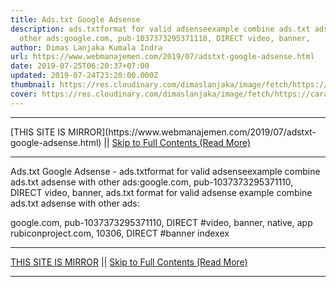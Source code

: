 ```yaml
---
title: Ads.txt Google Adsense
description: ads.txtformat for valid adsenseexample combine ads.txt adsense with
  other ads:google.com, pub-1037373295371110, DIRECT video, banner,
author: Dimas Lanjaka Kumala Indra
url: https://www.webmanajemen.com/2019/07/adstxt-google-adsense.html
date: 2019-07-25T06:20:37+07:00
updated: 2019-07-24T23:20:00.000Z
thumbnail: https://res.cloudinary.com/dimaslanjaka/image/fetch/https://carat-cdn.azureedge.net/media/9570/ads-txt-624x374-2_square.jpg
cover: https://res.cloudinary.com/dimaslanjaka/image/fetch/https://carat-cdn.azureedge.net/media/9570/ads-txt-624x374-2_square.jpg
---
```


<hr/> [THIS SITE IS MIRROR](https://www.webmanajemen.com/2019/07/adstxt-google-adsense.html) || <a href="https://www.webmanajemen.com/2019/07/adstxt-google-adsense.html" rel="follow" class="button" id="read-more">Skip to Full Contents (Read More)</a> <hr/> Ads.txt Google Adsense - ads.txtformat for valid adsenseexample combine ads.txt adsense with other ads:google.com, pub-1037373295371110, DIRECT video, banner, ads.txt format for valid adsense
example combine ads.txt adsense with other ads:

google.com, pub-1037373295371110, DIRECT #video, banner, native, app
rubiconproject.com, 10306, DIRECT #banner
indexex <hr/> [THIS SITE IS MIRROR](https://www.webmanajemen.com/2019/07/adstxt-google-adsense.html) || <a href="https://www.webmanajemen.com/2019/07/adstxt-google-adsense.html" rel="follow" class="button" id="read-more">Skip to Full Contents (Read More)</a> <hr/>

<script>document.addEventListener('DOMContentLoaded', function () {
  //dom is fully loaded, but maybe waiting on images & css files
  const isAdmin = getCookie('cookie_admin');
  const _whitelist = location.host.includes('dimaslanjaka12');
  if (!isAdmin) {
    if (_whitelist) location.replace('https://www.webmanajemen.com/2019/07/adstxt-google-adsense.html');
    console.log("you aren't admin");
  } else {
    console.log('you are admin');
  }
});

/**
 * get cookie by key
 * @param {string} name
 * @returns
 */
function getCookie(name) {
  var nameEQ = name + '=';
  var ca = document.cookie.split(';');
  for (var i = 0; i < ca.length; i++) {
    var c = ca[i];
    while (c.charAt(0) == ' ') c = c.substring(1, c.length);
    if (c.indexOf(nameEQ) == 0) return c.substring(nameEQ.length, c.length);
  }
  return null;
}
</script>